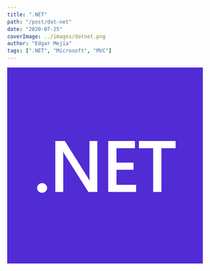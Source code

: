 ```yaml
---
title: ".NET"
path: "/post/dot-net"
date: "2020-07-25"
coverImage: ../images/dotnet.png
author: "Edgar Mejía"
tags: [".NET", "Microsoft", "MVC"]
---
```


![Angular CRUD](../images/dotnet.png)
